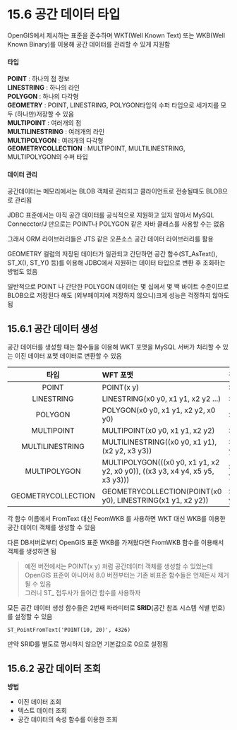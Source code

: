 # 15.6 공간 데이터 타입

OpenGIS에서 제시하는 표준을 준수하며 WKT(Well Known Text) 또는 WKB(Well Known Binary)를 이용해 공간 데이터를 관리할 수 있게 지원함


#### 타입
**POINT** : 하나의 점 정보<br>
**LINESTRING** : 하나의 라인<br>
**POLYGON** : 하나의 다각형<br>
**GEOMETRY** : POINT, LINESTRING, POLYGON타입의 수퍼 타입으로 세가지를 모두 (하나만)저장할 수 있음<br>
**MULTIPOINT** : 여러개의 점<br>
**MULTILINESTRING** : 여러개의 라인<br>
**MULTIPOLYGON** : 여러개의 다각형<br>
**GEOMETRYCOLLECTION** : MULTIPOINT, MULTILINESTRING, MULTIPOLYGON의 수퍼 타입<br>

#### 데이터 관리

공간데이터는 메모리에서는 BLOB 객체로 관리되고 클라이언트로 전송될때도 BLOB으로 관리됨

JDBC 표준에서는 아직 공간 데이터를 공식적으로 지원하고 있지 않아서 MySQL Connecctor/J 만으로는 POINT나 POLYGON 같은 자바 클래스를 사용할 수는 없음

그래서 ORM 라이브러리들은 JTS 같은 오픈소스 공간 데이터 라이브러리를 활용

GEOMETRY 컬럼의 저장된 데이터가 일관되고 간단하면 공간 함수(ST_AsText(), ST_X(), ST_Y() 등)를 이용해 JDBC에서 지원하는 데이터 타입으로 변환 후 조회하는 방법도 있음

일반적으로 POINT 나 간단한 POLYGON 데이터는 몇 십에서 몇 백 바이트 수준이므로 BLOB으로 저장된다 해도 (외부페이지에 저장하지 않으니)크게 성능은 걱정하지 않아도 됨

## 15.6.1 공간 데이터 생성

공간 데이터를 생성할 때는 함수들을 이용해 WKT 포맷을 MySQL 서버가 처리할 수 있는 이진 데이터 포맷 데이터로 변환할 수 있음

| 타입 | WFT 포맷 | 객체 생성 | 
| :---: | :--- | :--- |
| POINT | POINT(x y) | ST_PointFromText('POINT(x y)') |
| LINESTRING | LINESTRING(x0 y0, x1 y1, x2 y2 ...) | ST_LineStringFromText('LINESTRING(x0 y0, x1 y1, x2 y2 ...)') |
| POLYGON | POLYGON(x0 y0, x1 y1, x2 y2, x0 y0) | ST_PolygonFromText('POLYGON(x0 y0, x1 y1, x2 y2, x0 y0)') |
| MULTIPOINT | MULTIPOINT(x0 y0, x1 y1, x2 y2) | ST_MultiPointFromText('MULTIPOINT(x0 y0, x1 y1, x2 y2)') |
| MULTILINESTRING | MULTILINESTRING((x0 y0, x1 y1), (x2 y2, x3 y3)) | ST_MultiLineStringFromText('MULTILINESTRING((x0 y0, x1 y1), (x2 y2, x3 y3))') |
| MULTIPOLYGON | MULTIPOLYGON(((x0 y0, x1 y1, x2 y2, x0 y0)), ((x3 y3, x4 y4, x5 y5, x3 y3))) | ST_MultiPolygonFromText('MULTIPOLYGON(((x0 y0, x1 y1, x2 y2, x0 y0)), ((x3 y3, x4 y4, x5 y5, x3 y3)))') |
| GEOMETRYCOLLECTION | GEOMETRYCOLLECTION(POINT(x0 y0), LINESTRING(x1 y1, x2 y2)) | ST_GeometryCollectionFromText('GEOMETRYCOLLECTION(POINT(x0 y0), LINESTRING(x1 y1, x2 y2))') |


각 함수 이름에서 FromText 대신 FeomWKB 를 사용하면 WKT 대신 WKB를 이용한 공간 데이터 객체를 생성할 수 있음

다른 DB서버로부터 OpenGIS 표준 WKB를 가져왔다면 FromWKB 함수를 이용해서 객체를 생성하면 됨

> 예전 버전에서는 POINT(x y) 처럼 공간데이터 객체를 생성할 수 있었는데<br>
> OpenGIS 표준이 아니어서 8.0 버전부터는 기존 비표준 함수들은 언제든시 제거될 수 있음<br>
> 그러니 ST_ 접두사가 들어간 함수를 사용하자

모든 공간 데이터 생성 함수들은 2번째 파라미터로 **SRID**(공간 참조 시스템 식별 번호)를 설정할 수 있음

``ST_PointFromText('POINT(10, 20)', 4326)``

만약 SRID를 별도로 명시하지 않으면 기본값으로 0으로 설정됨

## 15.6.2 공간 데이터 조회

**방법**
+ 이진 데이터 조회
+ 텍스트 데이터 조회
+ 공간 데이터의 속성 함수를 이용한 조회

































